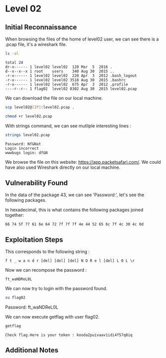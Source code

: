 # Level 02

## Initial Reconnaissance
When browsing the files of the home of level02 user, we can see there is a .pcap file, it's a wireshark file.

```bash
ls -al
```

```
total 24
dr-x------ 1 level02 level02  120 Mar  5  2016 .
d--x--x--x 1 root    users    340 Aug 30  2015 ..
-r-x------ 1 level02 level02  220 Apr  3  2012 .bash_logout
-r-x------ 1 level02 level02 3518 Aug 30  2015 .bashrc
-r-x------ 1 level02 level02  675 Apr  3  2012 .profile
----r--r-- 1 flag02  level02 8302 Aug 30  2015 level02.pcap
```

We can download the file on our local machine.
```bash
scp level02@[IP]:level02.pcap .
```
```bash
chmod +r level02.pcap
```

With strings command, we can see mutliple interesting lines :
```bash
strings level02.pcap
```

```
Password: Nf&Nat
Login incorrect
wwwbugs login: df&N
```

We browse the file on this website: https://app.packetsafari.com/. We could have also used Wireshark directly on our local machine.

## Vulnerability Found
In the data of the package 43, we can see 'Password:', let's see the following packages.

In hexadecimal, this is what contains the following packages joined together:

```
66 74 5f 77 61 6e 64 72 7f 7f 7f 4e 44 52 65 6c 7f 4c 30 4c 0d
```

## Exploitation Steps
This corresponds to the following string :

```
f t _ w a n d r [del] [del] [del] N D R e l [del] L 0 L \r
```

Now we can recompose the password :
```
ft_waNDReL0L
```

We can now try to login with the password found.

```bash
su flag02
```

Password: ft_waNDReL0L

We can now execute getflag with user flag02.

```bash
getflag
```

```
Check flag.Here is your token : kooda2puivaav1idi4f57q8iq
```

## Additional Notes

